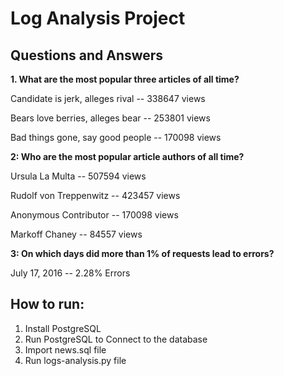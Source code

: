 # Log Analysis Project





## Questions and Answers

  

**1. What are the most popular three articles of all time?**

Candidate is jerk, alleges rival -- 338647 views

Bears love berries, alleges bear -- 253801 views

Bad things gone, say good people -- 170098 views

**2: Who are the most popular article authors of all time?**

Ursula La Multa -- 507594 views

Rudolf von Treppenwitz -- 423457 views

Anonymous Contributor -- 170098 views

Markoff Chaney -- 84557 views

**3: On which days did more than 1% of requests lead to errors?**

July      17, 2016 --  2.28% Errors

## How to run:

1. Install PostgreSQL
2. Run PostgreSQL to Connect to the database
3. Import news.sql file
4. Run logs-analysis.py file